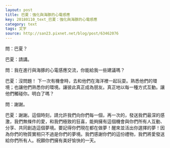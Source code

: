 ```yaml
---
layout: post
title: 巴夏：強化與海豚的心電感應
key: 20180110_text_巴夏：強化與海豚的心電感應
category: text
tags: 文字
source: http://san23.pixnet.net/blog/post/63462076
---
```



問：巴夏？

巴夏：請講。

問：我在進行與海豚的心電感應交流，你能給我一些建議嗎？

巴夏：沒問題！ 下一次有機會時，去和他們在海洋裡一起玩耍。熟悉他們的環境；也讓他們熟悉你的環境。讓彼此真正成為朋友。真正地以每一種方式互動。讓他們觸碰你。明白了嗎？

問：謝謝。

巴夏：謝謝。這個時刻，請允許我們向你們每一個，再一次的，發送我們最深的感激，我們無條件的愛，和我們極致的狂喜，能夠擁有這個機會與你們所有人互動、分享、共同創造這個夢境。要記得你們現在都在做夢！醒來並活出你選擇的夢！因為你們的物質實相只不過是你們的夢境。我們感謝你們的這份禮物，我們將愛發送給你們所有人。祝願你們擁有美好愉快的一天。

